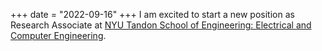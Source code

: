 +++
date = "2022-09-16"
+++
I am excited to start a new position as Research Associate at [NYU Tandon School of Engineering: Electrical and Computer Engineering](https://engineering.nyu.edu/academics/departments/electrical-and-computer-engineering).

